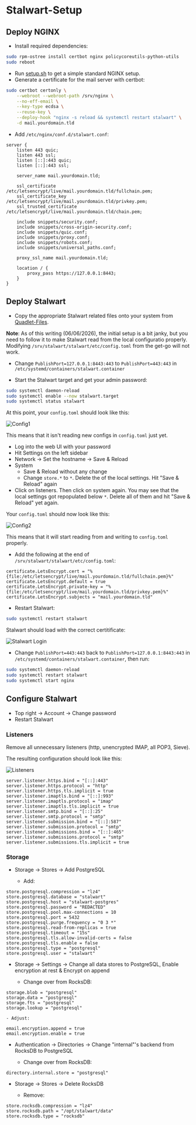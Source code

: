 # Stalwart-Setup

## Deploy NGINX

- Install required dependencies: 

```bash
sudo rpm-ostree install certbot nginx policycoreutils-python-utils
sudo reboot
```

- Run [setup.sh](https://github.com/Metropolis-nexus/NGINX-Setup) to get a simple standard NGINX setup.
- Generate a certificate for the mail server with certbot:

```bash
sudo certbot certonly \
    --webroot --webroot-path /srv/nginx \
    --no-eff-email \
    --key-type ecdsa \
    --reuse-key \
    --deploy-hook "nginx -s reload && systemctl restart stalwart" \
    -d mail.yourdomain.tld
```

- Add `/etc/nginx/conf.d/stalwart.conf`:

```
server {
    listen 443 quic;
    listen 443 ssl;
    listen [::]:443 quic;
    listen [::]:443 ssl;

    server_name mail.yourdomain.tld;

    ssl_certificate /etc/letsencrypt/live/mail.yourdomain.tld/fullchain.pem;
    ssl_certificate_key /etc/letsencrypt/live/mail.yourdomain.tld/privkey.pem;
    ssl_trusted_certificate /etc/letsencrypt/live/mail.yourdomain.tld/chain.pem;

    include snippets/security.conf;
    include snippets/cross-origin-security.conf;
    include snippets/quic.conf;
    include snippets/proxy.conf;
    include snippets/robots.conf;
    include snippets/universal_paths.conf;

    proxy_ssl_name mail.yourdomain.tld;

    location / {
        proxy_pass https://127.0.0.1:8443;
    }
}
```

## Deploy Stalwart

- Copy the appropriate Stalwart related files onto your system from [Quadlet-Files](https://github.com/Metropolis-nexus/Quadlet-Files).

**Note**: As of this writing (06/06/2026), the initial setup is a bit janky, but you need to follow it to make Stalwart read from the local configuratio properly. Modifying `/srv/stalwart/stalwart/etc/config.toml` from the get-go will not work.

- Change `PublishPort=127.0.0.1:8443:443` to `PublishPort=443:443` in `/etc/systemd/containers/stalwart.container`

- Start the Stalwart target and get your admin password:

```bash
sudo systemctl daemon-reload
sudo systemctl enable --now stalwart.target
sudo systemctl status stalwart
```

At this point, your `config.toml` should look like this:

![Config1](Config1.png)

This means that it isn't reading new configs in `config.toml` just yet.

- Log into the web UI with your password
- Hit Settings on the left sidebar
- Network -> Set the hostname -> Save & Reload
- System
    - Save & Reload without any change
    - Change `store.*` to `*`. Delete the of the local settings. Hit "Save & Reload" again
- Click on listeners. Then click on system again. You may see that the local settings got repopulated below `*`. Delete all of them and hit "Save & Reload" yet again.

Your `config.toml` should now look like this:

![Config2](Config2.png)

This means that it will start reading from and writing to `config.toml` properly.

- Add the following at the end of `/srv/stalwart/stalwart/etc/config.toml`:

```
certificate.LetsEncrypt.cert = "%{file:/etc/letsencrypt/live/mail.yourdomain.tld/fullchain.pem}%"
certificate.LetsEncrypt.default = true
certificate.LetsEncrypt.private-key = "%{file:/etc/letsencrypt/live/mail.yourdomain.tld/privkey.pem}%"
certificate.LetsEncrypt.subjects = "mail.yourdomain.tld"
```

- Restart Stalwart:

```bash
sudo systemctl restart stalwart
```

Stalwart should load with the correct certitificate:

![Stalwart Login](Stalwart-Login.png)

- Change `PublishPort=443:443` back to `PublishPort=127.0.0.1:8443:443` in `/etc/systemd/containers/stalwart.container`, then run:

```bash
sudo systemctl daemon-reload
sudo systemctl restart stalwart
sudo systemctl start nginx
```

## Configure Stalwart

- Top right -> Account -> Change password
- Restart Stalwart

### Listeners

Remove all unnecessary listeners (http, unencrypted IMAP, all POP3, Sieve).

The resulting configuration should look like this:

![Listeners](/Listeners.png)

```
server.listener.https.bind = "[::]:443"
server.listener.https.protocol = "http"
server.listener.https.tls.implicit = true
server.listener.imaptls.bind = "[::]:993"
server.listener.imaptls.protocol = "imap"
server.listener.imaptls.tls.implicit = true
server.listener.smtp.bind = "[::]:25"
server.listener.smtp.protocol = "smtp"
server.listener.submission.bind = "[::]:587"
server.listener.submission.protocol = "smtp"
server.listener.submissions.bind = "[::]:465"
server.listener.submissions.protocol = "smtp"
server.listener.submissions.tls.implicit = true
```

### Storage

- Storage -> Stores -> Add PostgreSQL

    - Add:

```
store.postgresql.compression = "lz4"
store.postgresql.database = "stalwart"
store.postgresql.host = "stalwart-postgres"
store.postgresql.password = "REDACTED"
store.postgresql.pool.max-connections = 10
store.postgresql.port = 5432
store.postgresql.purge.frequency = "0 3 *"
store.postgresql.read-from-replicas = true
store.postgresql.timeout = "15s"
store.postgresql.tls.allow-invalid-certs = false
store.postgresql.tls.enable = false
store.postgresql.type = "postgresql"
store.postgresql.user = "stalwart"
```

- Storage -> Settings -> Change all data stores to PostgreSQL, Enable encryption at rest & Encrypt on append

    -  Change over from RocksDB:

```
storage.blob = "postgresql"
storage.data = "postgresql"
storage.fts = "postgresql"
storage.lookup = "postgresql"
```

    - Adjust:

```
email.encryption.append = true
email.encryption.enable = true
```

- Authentication -> Directories -> Change "internal"'s backend from RocksDB to PostgreSQL

    - Change over from RocksDB:

```
directory.internal.store = "postgresql"
```

- Storage -> Stores -> Delete RocksDB

    - Remove:

```
store.rocksdb.compression = "lz4"
store.rocksdb.path = "/opt/stalwart/data"
store.rocksdb.type = "rocksdb"
```